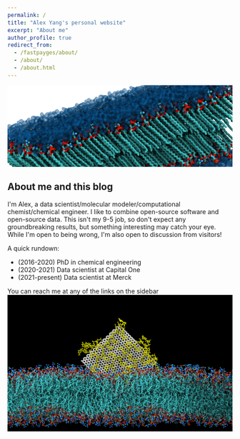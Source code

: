 ```yaml
---
permalink: /
title: "Alex Yang's personal website"
excerpt: "About me"
author_profile: true
redirect_from: 
  - /fastpayges/about/
  - /about/
  - /about.html
---
```


![Some of my research][bilayer]


About me and this blog
-------
I'm Alex, a data scientist/molecular modeler/computational chemist/chemical engineer.
I like to combine open-source software and open-source data.
This isn't my 9-5 job, so don't expect any groundbreaking results, but something interesting may catch your eye.
While I'm open to being wrong, I'm also open to discussion from visitors!


A quick rundown:
- (2016-2020) PhD in chemical engineering 
- (2020-2021) Data scientist at Capital One
- (2021-present) Data scientist at Merck


You can reach me at any of the links on the sidebar
![Graphene image][graphene]


[bilayer]: /images/bilayer.png
[graphene]: /images/graphene.png
